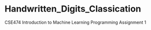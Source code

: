 # Handwritten_Digits_Classication
CSE474 Introduction to Machine Learning Programming Assignment 1 
